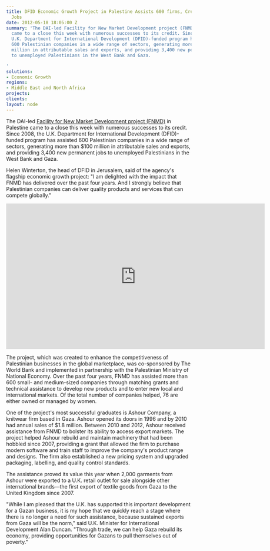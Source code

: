 ```yaml
---
title: DFID Economic Growth Project in Palestine Assists 600 firms, Creates 3,400
  Jobs
date: 2012-05-18 18:05:00 Z
summary: 'The DAI-led Facility for New Market Development project (FNMD) in Palestine
  came to a close this week with numerous successes to its credit. Since 2008, the
  U.K. Department for International Development (DFID)-funded program has assisted
  600 Palestinian companies in a wide range of sectors, generating more than $100
  million in attributable sales and exports, and providing 3,400 new permanent jobs
  to unemployed Palestinians in the West Bank and Gaza.

'
solutions:
- Economic Growth
regions:
- Middle East and North Africa
projects: 
clients: 
layout: node
---
```


The DAI-led [Facility for New Market Development project (FNMD)][1] in Palestine came to a close this week with numerous successes to its credit. Since 2008, the U.K. Department for International Development (DFID)-funded program has assisted 600 Palestinian companies in a wide range of sectors, generating more than $100 million in attributable sales and exports, and providing 3,400 new permanent jobs to unemployed Palestinians in the West Bank and Gaza.

Helen Winterton, the head of DFID in Jerusalem, said of the agency's flagship economic growth project: "I am delighted with the impact that FNMD has delivered over the past four years. And I strongly believe that Palestinian companies can deliver quality products and services that can compete globally."

<iframe src="https://player.vimeo.com/video/36162922?title=0&amp;byline=0&amp;portrait=0" width="703" height="395" frameborder="0" webkitallowfullscreen="" mozallowfullscreen="" allowfullscreen=""></iframe>

The project, which was created to enhance the competitiveness of Palestinian businesses in the global marketplace, was co-sponsored by The World Bank and implemented in partnership with the Palestinian Ministry of National Economy. Over the past four years, FNMD has assisted more than 600 small- and medium-sized companies through matching grants and technical assistance to develop new products and to enter new local and international markets. Of the total number of companies helped, 76 are either owned or managed by women.

One of the project's most successful graduates is Ashour Company, a knitwear firm based in Gaza. Ashour opened its doors in 1996 and by 2010 had annual sales of $1.8 million. Between 2010 and 2012, Ashour received assistance from FNMD to bolster its ability to access export markets. The project helped Ashour rebuild and maintain machinery that had been hobbled since 2007, providing a grant that allowed the firm to purchase modern software and train staff to improve the company's product range and designs. The firm also established a new pricing system and upgraded packaging, labelling, and quality control standards.

The assistance proved its value this year when 2,000 garments from Ashour were exported to a U.K. retail outlet for sale alongside other international brands—the first export of textile goods from Gaza to the United Kingdom since 2007.

"While I am pleased that the U.K. has supported this important development for a Gazan business, it is my hope that we quickly reach a stage where there is no longer a need for such assistance, because sustained exports from Gaza will be the norm," said U.K. Minister for International Development Alan Duncan. "Through trade, we can help Gaza rebuild its economy, providing opportunities for Gazans to pull themselves out of poverty."

[1]: /our-work/projects/palestine-facility-new-market-development-fnmd

